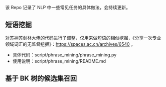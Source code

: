该 Repo 记录了 NLP 中一些常见任务的具体做法，会持续更新。

## 短语挖掘
对苏神苏剑林大佬的代码进行了调整，仅用来做短语的相似挖掘，《分享一次专业领域词汇的无监督挖掘》：https://spaces.ac.cn/archives/6540 。
- 具体代码：script/phrase_mining/phrase_mining.py
- 使用说明：script/phrase_mining/README.md

## 基于 BK 树的候选集召回
